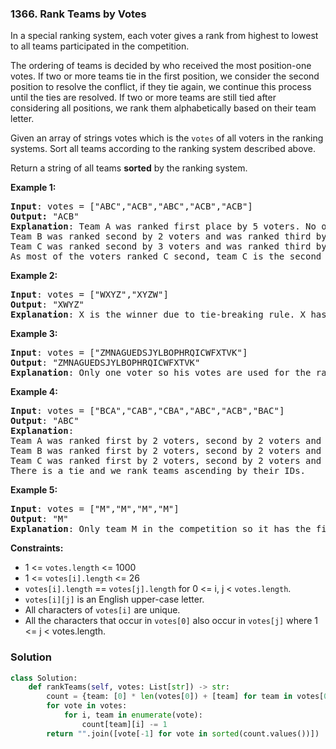 ### 1366. Rank Teams by Votes

In a special ranking system, each voter gives a rank from highest to lowest to all teams participated in the competition.

The ordering of teams is decided by who received the most position-one votes. If two or more teams tie in the first position, we consider the second position to resolve the conflict, if they tie again, we continue this process until the ties are resolved. If two or more teams are still tied after considering all positions, we rank them alphabetically based on their team letter.

Given an array of strings votes which is the `votes` of all voters in the ranking systems. Sort all teams according to the ranking system described above.

Return a string of all teams __sorted__ by the ranking system.

 

__Example 1:__
<pre>
<b>Input</b>: votes = ["ABC","ACB","ABC","ACB","ACB"]
<b>Output:</b> "ACB"
<b>Explanation</b>: Team A was ranked first place by 5 voters. No other team was voted as first place so team A is the first team.
Team B was ranked second by 2 voters and was ranked third by 3 voters.
Team C was ranked second by 3 voters and was ranked third by 2 voters.
As most of the voters ranked C second, team C is the second team and team B is the third.
</pre>

__Example 2:__

<pre>
<b>Input</b>: votes = ["WXYZ","XYZW"]
<b>Output</b>: "XWYZ"
<b>Explanation</b>: X is the winner due to tie-breaking rule. X has same votes as W for the first position but X has one vote as second position while W doesn't have any votes as second position. 
</pre>

__Example 3:__

<pre>
<b>Input</b>: votes = ["ZMNAGUEDSJYLBOPHRQICWFXTVK"]
<b>Output</b>: "ZMNAGUEDSJYLBOPHRQICWFXTVK"
<b>Explanation</b>: Only one voter so his votes are used for the ranking.
</pre>

__Example 4:__

<pre>
<b>Input</b>: votes = ["BCA","CAB","CBA","ABC","ACB","BAC"]
<b>Output</b>: "ABC"
<b>Explanation</b>: 
Team A was ranked first by 2 voters, second by 2 voters and third by 2 voters.
Team B was ranked first by 2 voters, second by 2 voters and third by 2 voters.
Team C was ranked first by 2 voters, second by 2 voters and third by 2 voters.
There is a tie and we rank teams ascending by their IDs.
</pre>

__Example 5:__

<pre>
<b>Input</b>: votes = ["M","M","M","M"]
<b>Output</b>: "M"
<b>Explanation</b>: Only team M in the competition so it has the first rank.
</pre>
 

__Constraints:__

* 1 <= `votes.length` <= 1000
* 1 <= `votes[i].length` <= 26
* `votes[i].length` == `votes[j].length` for 0 <= i, j < `votes.length`.
* `votes[i][j]` is an English upper-case letter.
* All characters of `votes[i]` are unique.
* All the characters that occur in `votes[0]` also occur in `votes[j]` where 1 <= j < votes.length.

### Solution

```Python
class Solution:
    def rankTeams(self, votes: List[str]) -> str:
        count = {team: [0] * len(votes[0]) + [team] for team in votes[0]}
        for vote in votes:
            for i, team in enumerate(vote):
                count[team][i] -= 1
        return "".join([vote[-1] for vote in sorted(count.values())])
```

